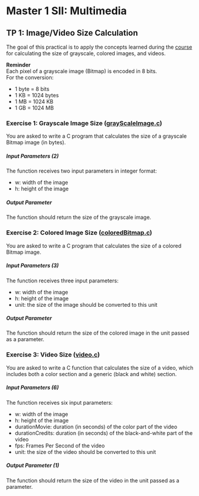 # Master 1 SII: Multimedia

## TP 1: Image/Video Size Calculation

The goal of this practical is to apply the concepts learned during the [course](https://canvas.instructure.com/courses/10470827/files/273054605?module_item_id=118488408) for calculating the size of grayscale, colored images, and videos.

**Reminder**  
Each pixel of a grayscale image (Bitmap) is encoded in 8 bits.  
For the conversion:  

* 1 byte = 8 bits  
* 1 KB = 1024 bytes  
* 1 MB = 1024 KB  
* 1 GB = 1024 MB  

### Exercise 1: Grayscale Image Size ([grayScaleImage.c](grayScaleImage.c))

You are asked to write a C program that calculates the size of a grayscale Bitmap image (in bytes).  

##### Input Parameters (2)  
The function receives two input parameters in integer format:
- w: width of the image
- h: height of the image

##### Output Parameter  
The function should return the size of the grayscale image.

### Exercise 2: Colored Image Size ([coloredBitmap.c](coloredBitmap.c))

You are asked to write a C program that calculates the size of a colored Bitmap image.

##### Input Parameters (3)  
The function receives three input parameters:
- w: width of the image
- h: height of the image
- unit: the size of the image should be converted to this unit

##### Output Parameter  
The function should return the size of the colored image in the unit passed as a parameter.

### Exercise 3: Video Size ([video.c](video.c))

You are asked to write a C function that calculates the size of a video, which includes both a color section and a generic (black and white) section.

##### Input Parameters (6)  
The function receives six input parameters:  
- w: width of the image
- h: height of the image
- durationMovie: duration (in seconds) of the color part of the video
- durationCredits: duration (in seconds) of the black-and-white part of the video
- fps: Frames Per Second of the video
- unit: the size of the video should be converted to this unit

##### Output Parameter (1)  
The function should return the size of the video in the unit passed as a parameter.